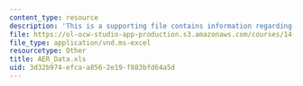 ```yaml
---
content_type: resource
description: 'This is a supporting file contains information regarding Dataset: IncomeandDemocracy.dta.'
file: https://ol-ocw-studio-app-production.s3.amazonaws.com/courses/14-75-political-economy-and-economic-development-fall-2012/3d32b974efcaa8562e19f883bfd64a5d_AER_Data.xls
file_type: application/vnd.ms-excel
resourcetype: Other
title: AER_Data.xls
uid: 3d32b974-efca-a856-2e19-f883bfd64a5d
---
```

